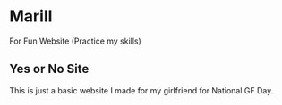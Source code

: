 # Marill
For Fun Website (Practice my skills)

## Yes or No Site
This is just a basic website I made for my girlfriend for National GF Day.
